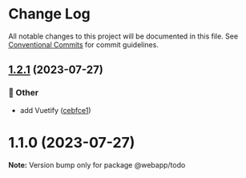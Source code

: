 # Change Log

All notable changes to this project will be documented in this file.
See [Conventional Commits](https://conventionalcommits.org) for commit guidelines.

## [1.2.1](https://github.com/yjw8459/vue-component/compare/v1.2.0...v1.2.1) (2023-07-27)


### :mega: Other

* add Vuetify ([cebfce1](https://github.com/yjw8459/vue-component/commit/cebfce1f1a2c384c46186d2abe925fe4a75ffc39))



# 1.1.0 (2023-07-27)

**Note:** Version bump only for package @webapp/todo
